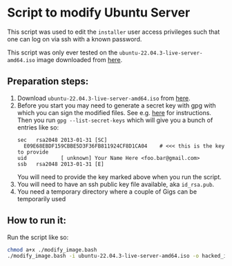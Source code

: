 # Script to modify Ubuntu Server 

This script was used to edit the ``installer`` user access privileges such that
one can log on via ssh with a known password.

This script was only ever tested on the ``ubuntu-22.04.3-live-server-amd64.iso`` image downloaded from [here](https://ubuntu.com/download/server).

## Preparation steps:

1) Download ``ubuntu-22.04.3-live-server-amd64.iso`` from [here](https://ubuntu.com/download/server).
2) Before you start you may need to generate a secret key with gpg with which
you can sign the modified files. See e.g. [here](https://docs.github.com/en/authentication/managing-commit-signature-verification/generating-a-new-gpg-key) for instructions. Then you run ``gpg --list-secret-keys`` which will give you a bunch of entries like so:
    ```
    sec   rsa2048 2013-01-31 [SC]
      E09E68EBDF159CBBE5D3F36FB811924CF8D1CA04    # <<< this is the key to provide
    uid           [ unknown] Your Name Here <foo.bar@gmail.com>
    ssb   rsa2048 2013-01-31 [E]
    ```
    You will need to provide the key marked above when you run the script.
3) You will need to have an ssh public key file available, aka ``id_rsa.pub``.
4) You need a temporary directory where a couple of Gigs can be temporarily used


## How to run it:

Run the script like so:

```bash
chmod a+x ./modify_image.bash
./modify_image.bash -i ubuntu-22.04.3-live-server-amd64.iso -o hacked_image.iso -w /path/to/my/working/directory -k my_gpg_key -s ~/.ssh/id_rsa.pub
```
